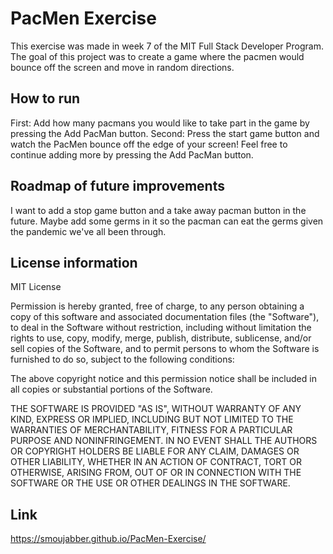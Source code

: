 
# PacMen Exercise 

This exercise was made in week 7 of the MIT Full Stack Developer Program. 
The goal of this project was to create a game where the pacmen would bounce 
off the screen and move in random directions. 
  




## How to run
First: Add how many pacmans you would like to take part in the game by 
pressing the Add PacMan button. 
Second: Press the start game button and watch the PacMen bounce off 
the edge of your screen!
 Feel free to continue adding more by pressing the Add PacMan button. 



## Roadmap of future improvements
I want to add a stop game button and a take away pacman button in the future. 
Maybe add some germs in it so the pacman can eat the germs given 
the pandemic we've all been through. 




## License information
MIT License

Permission is hereby granted, free of charge, to any person obtaining a copy
of this software and associated documentation files (the "Software"), to deal
in the Software without restriction, including without limitation the rights
to use, copy, modify, merge, publish, distribute, sublicense, and/or sell
copies of the Software, and to permit persons to whom the Software is
furnished to do so, subject to the following conditions:

The above copyright notice and this permission notice shall be included in all
copies or substantial portions of the Software.

THE SOFTWARE IS PROVIDED "AS IS", WITHOUT WARRANTY OF ANY KIND, EXPRESS OR
IMPLIED, INCLUDING BUT NOT LIMITED TO THE WARRANTIES OF MERCHANTABILITY,
FITNESS FOR A PARTICULAR PURPOSE AND NONINFRINGEMENT. IN NO EVENT SHALL THE
AUTHORS OR COPYRIGHT HOLDERS BE LIABLE FOR ANY CLAIM, DAMAGES OR OTHER
LIABILITY, WHETHER IN AN ACTION OF CONTRACT, TORT OR OTHERWISE, ARISING FROM,
OUT OF OR IN CONNECTION WITH THE SOFTWARE OR THE USE OR OTHER DEALINGS IN THE
SOFTWARE.
## Link
https://smoujabber.github.io/PacMen-Exercise/ 
